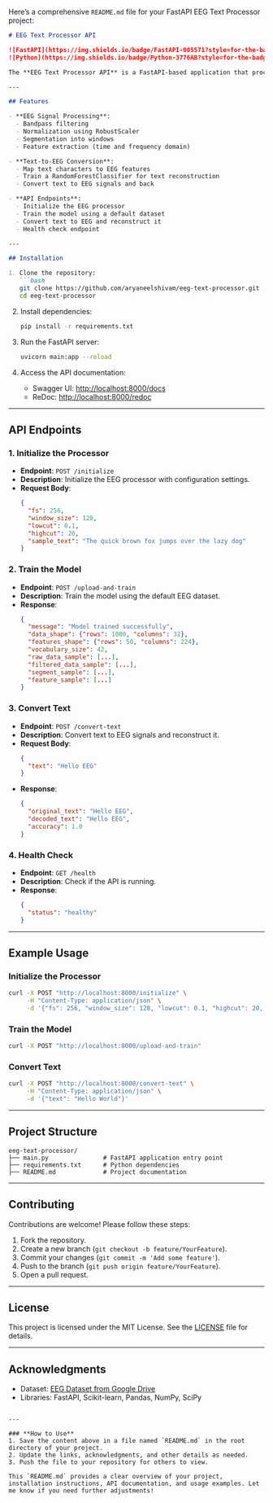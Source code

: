 Here’s a comprehensive `README.md` file for your FastAPI EEG Text Processor project:

```markdown
# EEG Text Processor API

![FastAPI](https://img.shields.io/badge/FastAPI-005571?style=for-the-badge&logo=fastapi)
![Python](https://img.shields.io/badge/Python-3776AB?style=for-the-badge&logo=python&logoColor=white)

The **EEG Text Processor API** is a FastAPI-based application that processes EEG signals and converts them to text using machine learning. It includes preprocessing, feature extraction, and text-to-EEG conversion capabilities.

---

## Features

- **EEG Signal Processing**:
  - Bandpass filtering
  - Normalization using RobustScaler
  - Segmentation into windows
  - Feature extraction (time and frequency domain)

- **Text-to-EEG Conversion**:
  - Map text characters to EEG features
  - Train a RandomForestClassifier for text reconstruction
  - Convert text to EEG signals and back

- **API Endpoints**:
  - Initialize the EEG processor
  - Train the model using a default dataset
  - Convert text to EEG and reconstruct it
  - Health check endpoint

---

## Installation

1. Clone the repository:
   ```bash
   git clone https://github.com/aryaneelshivam/eeg-text-processor.git
   cd eeg-text-processor
   ```

2. Install dependencies:
   ```bash
   pip install -r requirements.txt
   ```

3. Run the FastAPI server:
   ```bash
   uvicorn main:app --reload
   ```

4. Access the API documentation:
   - Swagger UI: [http://localhost:8000/docs](https://brainwavetotext.onrender.com/docs#/)
   - ReDoc: [http://localhost:8000/redoc](https://brainwavetotext.onrender.com/redocs#/)

---

## API Endpoints

### 1. Initialize the Processor
- **Endpoint**: `POST /initialize`
- **Description**: Initialize the EEG processor with configuration settings.
- **Request Body**:
  ```json
  {
    "fs": 256,
    "window_size": 128,
    "lowcut": 0.1,
    "highcut": 20,
    "sample_text": "The quick brown fox jumps over the lazy dog"
  }
  ```

### 2. Train the Model
- **Endpoint**: `POST /upload-and-train`
- **Description**: Train the model using the default EEG dataset.
- **Response**:
  ```json
  {
    "message": "Model trained successfully",
    "data_shape": {"rows": 1000, "columns": 32},
    "features_shape": {"rows": 50, "columns": 224},
    "vocabulary_size": 42,
    "raw_data_sample": [...],
    "filtered_data_sample": [...],
    "segment_sample": [...],
    "feature_sample": [...]
  }
  ```

### 3. Convert Text
- **Endpoint**: `POST /convert-text`
- **Description**: Convert text to EEG signals and reconstruct it.
- **Request Body**:
  ```json
  {
    "text": "Hello EEG"
  }
  ```
- **Response**:
  ```json
  {
    "original_text": "Hello EEG",
    "decoded_text": "Hello EEG",
    "accuracy": 1.0
  }
  ```

### 4. Health Check
- **Endpoint**: `GET /health`
- **Description**: Check if the API is running.
- **Response**:
  ```json
  {
    "status": "healthy"
  }
  ```

---

## Example Usage

### Initialize the Processor
```bash
curl -X POST "http://localhost:8000/initialize" \
     -H "Content-Type: application/json" \
     -d '{"fs": 256, "window_size": 128, "lowcut": 0.1, "highcut": 20, "sample_text": "The quick brown fox"}'
```

### Train the Model
```bash
curl -X POST "http://localhost:8000/upload-and-train"
```

### Convert Text
```bash
curl -X POST "http://localhost:8000/convert-text" \
     -H "Content-Type: application/json" \
     -d '{"text": "Hello World"}'
```

---

## Project Structure

```
eeg-text-processor/
├── main.py               # FastAPI application entry point
├── requirements.txt      # Python dependencies
├── README.md             # Project documentation
```

---

## Contributing

Contributions are welcome! Please follow these steps:
1. Fork the repository.
2. Create a new branch (`git checkout -b feature/YourFeature`).
3. Commit your changes (`git commit -m 'Add some feature'`).
4. Push to the branch (`git push origin feature/YourFeature`).
5. Open a pull request.

---

## License

This project is licensed under the MIT License. See the [LICENSE](LICENSE) file for details.

---

## Acknowledgments

- Dataset: [EEG Dataset from Google Drive](https://drive.google.com/uc?id=1cPnqkPTiAtYvwo7Y90AitbxJy8NT_CN_)
- Libraries: FastAPI, Scikit-learn, Pandas, NumPy, SciPy
```

---

### **How to Use**
1. Save the content above in a file named `README.md` in the root directory of your project.
2. Update the links, acknowledgments, and other details as needed.
3. Push the file to your repository for others to view.

This `README.md` provides a clear overview of your project, installation instructions, API documentation, and usage examples. Let me know if you need further adjustments!
